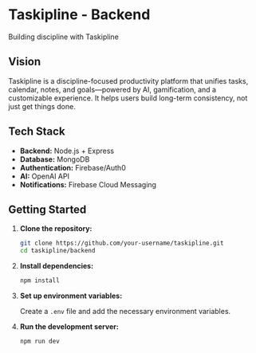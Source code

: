 # Taskipline - Backend

Building discipline with Taskipline

## Vision

Taskipline is a discipline-focused productivity platform that unifies tasks, calendar, notes, and goals—powered by AI, gamification, and a customizable experience. It helps users build long-term consistency, not just get things done.

## Tech Stack

- **Backend:** Node.js + Express
- **Database:** MongoDB
- **Authentication:** Firebase/Auth0
- **AI:** OpenAI API
- **Notifications:** Firebase Cloud Messaging

## Getting Started

1. **Clone the repository:**

   ```bash
   git clone https://github.com/your-username/taskipline.git
   cd taskipline/backend
   ```

2. **Install dependencies:**

   ```bash
   npm install
   ```

3. **Set up environment variables:**

   Create a `.env` file and add the necessary environment variables.

4. **Run the development server:**

   ```bash
   npm run dev
   ```

